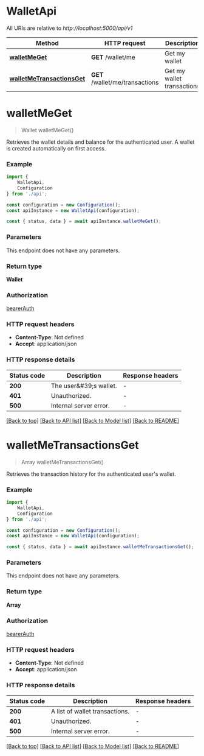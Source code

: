 # WalletApi

All URIs are relative to *http://localhost:5000/api/v1*

|Method | HTTP request | Description|
|------------- | ------------- | -------------|
|[**walletMeGet**](#walletmeget) | **GET** /wallet/me | Get my wallet|
|[**walletMeTransactionsGet**](#walletmetransactionsget) | **GET** /wallet/me/transactions | Get my wallet transactions|

# **walletMeGet**
> Wallet walletMeGet()

Retrieves the wallet details and balance for the authenticated user. A wallet is created automatically on first access.

### Example

```typescript
import {
    WalletApi,
    Configuration
} from './api';

const configuration = new Configuration();
const apiInstance = new WalletApi(configuration);

const { status, data } = await apiInstance.walletMeGet();
```

### Parameters
This endpoint does not have any parameters.


### Return type

**Wallet**

### Authorization

[bearerAuth](../README.md#bearerAuth)

### HTTP request headers

 - **Content-Type**: Not defined
 - **Accept**: application/json


### HTTP response details
| Status code | Description | Response headers |
|-------------|-------------|------------------|
|**200** | The user\&#39;s wallet. |  -  |
|**401** | Unauthorized. |  -  |
|**500** | Internal server error. |  -  |

[[Back to top]](#) [[Back to API list]](../README.md#documentation-for-api-endpoints) [[Back to Model list]](../README.md#documentation-for-models) [[Back to README]](../README.md)

# **walletMeTransactionsGet**
> Array<WalletTransaction> walletMeTransactionsGet()

Retrieves the transaction history for the authenticated user\'s wallet.

### Example

```typescript
import {
    WalletApi,
    Configuration
} from './api';

const configuration = new Configuration();
const apiInstance = new WalletApi(configuration);

const { status, data } = await apiInstance.walletMeTransactionsGet();
```

### Parameters
This endpoint does not have any parameters.


### Return type

**Array<WalletTransaction>**

### Authorization

[bearerAuth](../README.md#bearerAuth)

### HTTP request headers

 - **Content-Type**: Not defined
 - **Accept**: application/json


### HTTP response details
| Status code | Description | Response headers |
|-------------|-------------|------------------|
|**200** | A list of wallet transactions. |  -  |
|**401** | Unauthorized. |  -  |
|**500** | Internal server error. |  -  |

[[Back to top]](#) [[Back to API list]](../README.md#documentation-for-api-endpoints) [[Back to Model list]](../README.md#documentation-for-models) [[Back to README]](../README.md)

